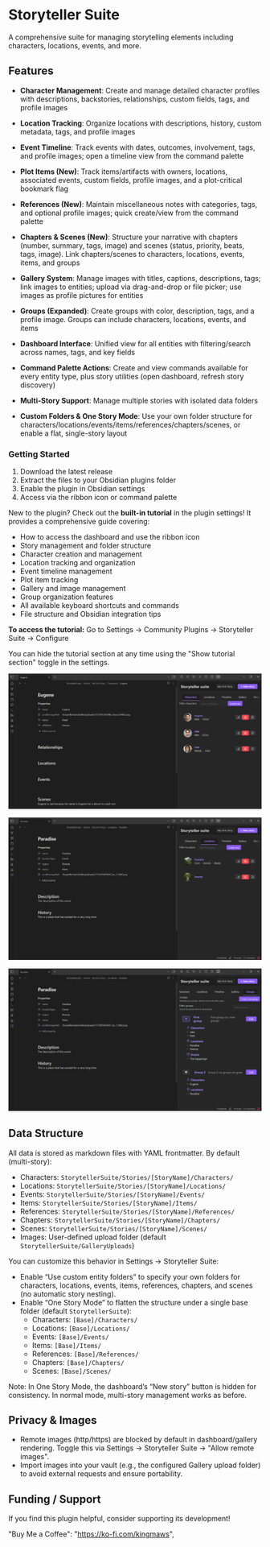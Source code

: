 # Storyteller Suite

A comprehensive suite for managing storytelling elements including characters, locations, events, and more.

## Features

- **Character Management**: Create and manage detailed character profiles with descriptions, backstories, relationships, custom fields, tags, and profile images

- **Location Tracking**: Organize locations with descriptions, history, custom metadata, tags, and profile images

- **Event Timeline**: Track events with dates, outcomes, involvement, tags, and profile images; open a timeline view from the command palette

- **Plot Items (New)**: Track items/artifacts with owners, locations, associated events, custom fields, profile images, and a plot-critical bookmark flag

- **References (New)**: Maintain miscellaneous notes with categories, tags, and optional profile images; quick create/view from the command palette

- **Chapters & Scenes (New)**: Structure your narrative with chapters (number, summary, tags, image) and scenes (status, priority, beats, tags, image). Link chapters/scenes to characters, locations, events, items, and groups

- **Gallery System**: Manage images with titles, captions, descriptions, tags; link images to entities; upload via drag-and-drop or file picker; use images as profile pictures for entities

- **Groups (Expanded)**: Create groups with color, description, tags, and a profile image. Groups can include characters, locations, events, and items

- **Dashboard Interface**: Unified view for all entities with filtering/search across names, tags, and key fields

- **Command Palette Actions**: Create and view commands available for every entity type, plus story utilities (open dashboard, refresh story discovery)

- **Multi-Story Support**: Manage multiple stories with isolated data folders

- **Custom Folders & One Story Mode**: Use your own folder structure for characters/locations/events/items/references/chapters/scenes, or enable a flat, single-story layout

### Getting Started

1. Download the latest release
2. Extract the files to your Obsidian plugins folder
3. Enable the plugin in Obsidian settings
4. Access via the ribbon icon or command palette

New to the plugin? Check out the **built-in tutorial** in the plugin settings! It provides a comprehensive guide covering:

- How to access the dashboard and use the ribbon icon
- Story management and folder structure
- Character creation and management
- Location tracking and organization  
- Event timeline management
- Plot item tracking
- Gallery and image management
- Group organization features
- All available keyboard shortcuts and commands
- File structure and Obsidian integration tips

**To access the tutorial:** Go to Settings → Community Plugins → Storyteller Suite → Configure

You can hide the tutorial section at any time using the "Show tutorial section" toggle in the settings.


![Screenshot 1](https://raw.githubusercontent.com/SamW7140/obsidian-storyteller-suite/master/screenshots/Screenshot1.png)

![Screenshot 2](https://raw.githubusercontent.com/SamW7140/obsidian-storyteller-suite/master/screenshots/Screenshot2.png)

![Screenshot 3](https://raw.githubusercontent.com/SamW7140/obsidian-storyteller-suite/master/screenshots/Screenshot3.png)

## Data Structure

All data is stored as markdown files with YAML frontmatter. By default (multi-story):

- Characters: `StorytellerSuite/Stories/[StoryName]/Characters/`
- Locations: `StorytellerSuite/Stories/[StoryName]/Locations/`
- Events: `StorytellerSuite/Stories/[StoryName]/Events/`
- Items: `StorytellerSuite/Stories/[StoryName]/Items/`
- References: `StorytellerSuite/Stories/[StoryName]/References/`
- Chapters: `StorytellerSuite/Stories/[StoryName]/Chapters/`
- Scenes: `StorytellerSuite/Stories/[StoryName]/Scenes/`
- Images: User-defined upload folder (default `StorytellerSuite/GalleryUploads`)

You can customize this behavior in Settings → Storyteller Suite:

- Enable “Use custom entity folders” to specify your own folders for characters, locations, events, items, references, chapters, and scenes (no automatic story nesting).
- Enable “One Story Mode” to flatten the structure under a single base folder (default `StorytellerSuite`):
  - Characters: `[Base]/Characters/`
  - Locations: `[Base]/Locations/`
  - Events: `[Base]/Events/`
  - Items: `[Base]/Items/`
  - References: `[Base]/References/`
  - Chapters: `[Base]/Chapters/`
  - Scenes: `[Base]/Scenes/`

Note: In One Story Mode, the dashboard’s “New story” button is hidden for consistency. In normal mode, multi-story management works as before.

## Privacy & Images

- Remote images (http/https) are blocked by default in dashboard/gallery rendering. Toggle this via Settings → Storyteller Suite → "Allow remote images".
- Import images into your vault (e.g., the configured Gallery upload folder) to avoid external requests and ensure portability.


## Funding / Support

If you find this plugin helpful, consider supporting its development!

"Buy Me a Coffee": "https://ko-fi.com/kingmaws",

